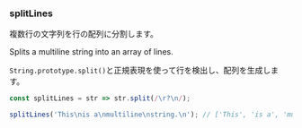 ### splitLines

複数行の文字列を行の配列に分割します。

Splits a multiline string into an array of lines.

`String.prototype.split()`と正規表現を使って行を検出し、配列を生成します。

```js
const splitLines = str => str.split(/\r?\n/);
```

```js
splitLines('This\nis a\nmultiline\nstring.\n'); // ['This', 'is a', 'multiline', 'string.' , '']
```
